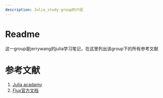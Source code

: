 ```yaml
---
description: Julia_study group的介绍
---
```


# Readme

这一group是jerrywang的julia学习笔记，在这里列出该group下的所有参考文献





# 参考文献

1. [Julia acadamy](<https://juliaacademy.com/>)
2. [Flux官方文档](<https://fluxml.ai/Flux.jl/stable/>)